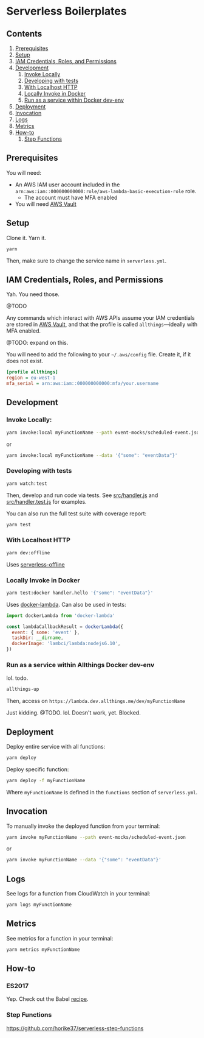 # Serverless Boilerplates

## Contents

1. [Prerequisites](#prerequisites)
1. [Setup](#setup)
1. [IAM Credentials, Roles, and Permissions](#iam-credentials-roles-and-permissions)
1. [Development](#development)
   1. [Invoke Locally](#invoke-locally)
   1. [Developing with tests](#developing-with-tests)
   1. [With Localhost HTTP](#with-localhost-http)
   1. [Locally Invoke in Docker](#locally-invoke-in-docker)
   1. [Run as a service within Docker dev-env](#run-as-a-service-with-docker-dev-env)
1. [Deployment](#deployment)
1. [Invocation](#invocation)
1. [Logs](#logs)
1. [Metrics](#metrics)
1. [How-to](#how-to)
   1. [Step Functions](#step-functions)

## Prerequisites

You will need:

* An AWS IAM user account included in the
  `arn:aws:iam::000000000000:role/aws-lambda-basic-execution-role` role.
  * The account must have MFA enabled
* You will need [AWS Vault](https://github.com/99designs/aws-vault)

## Setup

Clone it. Yarn it.

```bash
yarn
```

Then, make sure to change the service name in `serverless.yml`.

## IAM Credentials, Roles, and Permissions

Yah. You need those.

@TODO

Any commands which interact with AWS APIs assume your IAM credentials are stored
in [AWS Vault](https://github.com/99designs/aws-vault), and that the profile is
called `allthings`—ideally with MFA enabled.

@TODO: expand on this.

You will need to add the following to your `~/.aws/config` file. Create it, if
it does not exist.

```ini
[profile allthings]
region = eu-west-1
mfa_serial = arn:aws:iam::000000000000:mfa/your.username
```

## Development

### Invoke Locally:

```bash
yarn invoke:local myFunctionName --path event-mocks/scheduled-event.json
```

or

```bash
yarn invoke:local myFunctionName --data '{"some": "eventData"}'
```

### Developing with tests

```bash
yarn watch:test
```

Then, develop and run code via tests. See
[src/handler.js](blob/master/src/handler.js) and
[src/handler.test.js](blob/master/src/handler.test.js) for examples.

You can also run the full test suite with coverage report:

```bash
yarn test
```

### With Localhost HTTP

```bash
yarn dev:offline
```

Uses [serverless-offline](https://github.com/dherault/serverless-offline)

### Locally Invoke in Docker

```bash
yarn test:docker handler.hello '{"some": "eventData"}'
```

Uses [docker-lambda](https://github.com/lambci/docker-lambda). Can also be used
in tests:

```js
import dockerLambda from 'docker-lambda'

const lambdaCallbackResult = dockerLambda({
  event: { some: 'event' },
  taskDir: __dirname,
  dockerImage: 'lambci/lambda:nodejs6.10',
})
```

### Run as a service within Allthings Docker dev-env

lol. todo.

```bash
allthings-up
```

Then, access on `https://lambda.dev.allthings.me/dev/myFunctionName`

Just kidding. @TODO. lol. Doesn't work, yet. Blocked.

## Deployment

Deploy entire service with all functions:

```bash
yarn deploy
```

Deploy specific function:

```bash
yarn deploy -f myFunctionName
```

Where `myFunctionName` is defined in the `functions` section of
`serverless.yml`.

## Invocation

To manually invoke the deployed function from your terminal:

```bash
yarn invoke myFunctionName --path event-mocks/scheduled-event.json
```

or

```bash
yarn invoke myFunctionName --data '{"some": "eventData"}'
```

## Logs

See logs for a function from CloudWatch in your terminal:

```bash
yarn logs myFunctionName
```

## Metrics

See metrics for a function in your terminal:

```bash
yarn metrics myFunctionName
```

## How-to

### ES2017

Yep. Check out the Babel [recipe](./tree/master/babel).

### Step Functions

https://github.com/horike37/serverless-step-functions
